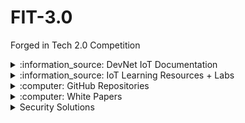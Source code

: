 # FIT-3.0
Forged in Tech 2.0 Competition

<details>
<summary> :information_source: DevNet IoT Documentation</summary>

### Documentation
https://developer.cisco.com/docs/iotod/#!introduction-to-cisco-iot-od/introduction-to-cisco-iot

</details> 


<details>
<summary> :information_source: IoT Learning Resources + Labs</summary>
  
### Industrial NetDevOps Learning Lab
https://developer.cisco.com/learning/modules/industrial-netdevops/

### IoT Learning Tracks
https://developer.cisco.com/learning/search/tracks/categories/IoT/?page=1

### IoT Learning Modules
https://developer.cisco.com/learning/search/modules/categories/IoT/products/IOS%20XE,IOS%20XR/?page=1

### IoT Learning Labs
https://developer.cisco.com/learning/search/labs/categories/IoT/products/IOS%20XE/?page=1
  
### Code Exchange
https://developer.cisco.com/codeexchange/github/repo/CiscoDevNet/industrial-netdevops

</details> 
  
<details>
<summary> :computer: GitHub Repositories</summary>

https://github.com/CiscoDevNet/industrial-netdevops
  
</details> 

<details>
<summary> :computer: White Papers</summary>

### White Paper

https://github.com/Janicerocha/Smart-Buildings-with-Cisco-Catalyst-9000-Switches-Certified-Green-Testing-Miercom-Certified-Green/blob/main/Smart%20Buildings%20with%20Cisco%20Catalyst%209000%20Switches%20Certified%20Green%20Testing.pdf

</details>
  
<details>
<summary>Security Solutions</summary>

### Umbrella

https://docs.umbrella.com/deployment-msp/docs/automated-deployment-instructions

</details>
